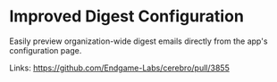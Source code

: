 # Improved Digest Configuration

Easily preview organization-wide digest emails directly from the app's configuration page.

Links:
https://github.com/Endgame-Labs/cerebro/pull/3855
